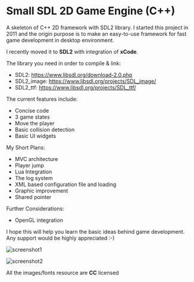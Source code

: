 Small SDL 2D Game Engine (C++)
===========

A skeleton of C++ 2D framework with SDL2 library.
I started this project in 2011 and the origin purpose is to make an easy-to-use framework for fast game development in desktop environment.

I recently moved it to **SDL2** with integration of **xCode**.

The library you need in order to compile & link:
* SDL2: https://www.libsdl.org/download-2.0.php
* SDL2_image: https://www.libsdl.org/projects/SDL_image/
* SDL2_ttf: https://www.libsdl.org/projects/SDL_ttf/

The current features include:
* Concise code
* 3 game states 
* Move the player
* Basic collision detection
* Basic UI widgets

My Short Plans:
* MVC architecture
* Player jump
* Lua Integration
* The log system
* XML based configuration file and loading
* Graphic improvement
* Shared pointer

Further Considerations:
* OpenGL integration

I hope this will help you learn the basic ideas behind game development.
Any support would be highly appreciated :-)

![screenshot1](https://raw.githubusercontent.com/mjopenglsdl/Small2D_SDL/master/Images/screenshots/11.png)

![screenshot2](https://raw.githubusercontent.com/mjopenglsdl/Small2D_SDL/master/Images/screenshots/22.png)


All the images/fonts resource are **CC** licensed